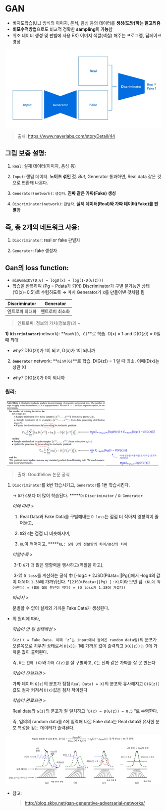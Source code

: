 # GAN

* 비지도학습(UL) 방식의 이미지, 문서, 음성 등의 데이터를 **생성(모방)하는 알고리즘**
* **비모수적방법**으로도 비교적 정확한 **sampling이 가능**함 
* 위조 데이터 생성 및 판별에 사용 
   EX) 이미지 색깔(색칠) 해주는 프로그램, 딥페이크 영상



![image-20200728184326510](markdown-images/image-20200728184326510.png)

> 출처: https://www.naverlabs.com/storyDetail/44



## 그림 보충 설명:

1)  `Real`: 실제 데이터(이미지, 음성 등)

2)  `Input`: 랜덤 데이터. **노이즈 섞인 것**. 	*But,* Generator 통과하면, Real data 같은 것으로 변환돼 나온다.

3)  `Generator(network)`: `생성자`. **진짜 같은 가짜(Fake) 생성**

4)  `Discriminator(network)`: `판별자`. **실제 데이터(Real)와 가짜 데이터(Fake)를 판별**함







## **즉, 총 2개의 네트워크 사용:**

1)  `Discriminator`: real or fake 판별자

2)  `Generator`: fake 생성자







## Gan의 loss function:

* `minGmaxDV(D,G) = logD(x) + log(1-D(G(z)))`
* 학습을 반복하여 (Pg = Pdata가 되어) Discriminator가 구별 불가능인 상태(‘D(x)=0.5’)로 수렴하도록 
   → 마치 Generator가 x를 만들어낸 것처럼 됨 

| Discriminator   | Generator       |
| --------------- | --------------- |
| 엔트로피 최대화 | 엔트로피 최소화 |

> 엔트로피: 정보의 가치(정보량)과 ~

**1)**  **`Discriminator`**(network): **`maxV(D, G)`**로 학습. D(x) = 1 and D(G(z)) = 0일 때 최대

* *why?* D(G(z))가 1이 되고, D(x)가 1이 되니까

2)  **`Generator`** network: **`minV(G)`**로 학습. D(G(z)) = 1 일 때 최소. 이때(D(x)는 상관 X)

* *why?* D(G(z))가 0이 되니까



### 원리:

![image-20200728185621472](markdown-images/image-20200728185621472.png)

> 출처: Goodfellow 논문 공식



1. `Discriminator`를 k번 학습시키고, `Generator`를 1번 학습시킨다.

   → `D`가 `G`보다 더 많이 학습된다.    *****`D`: `Discriminator` / `G`: `Generator`

   *이에 따라* >

   1) Real Data와 Fake Data를 구별해내는 `D loss`는 점점 더 작아져 영향력이 줄어들고,

   2) `D`와 `G`는 점점 더 비슷해지며,

   3) `KL`이 적어지고,   *****`KL: G와 D의 정보량의 차이/분산의 차이`

   *이럴수록* >

   ​	3-1) `G`가 더 많은 영향력을 행사하고(역할을 하고),

   ​	3-2) `D loss`를 계산하는 공식 中 [-log4 + 2JSD(Pdata+||Pg)]에서 -log4의 값이 더욱더 `1.38`에 가까워진다. 
    *`[2JSD(Pdata+||Pg) ]` : `KL`이라 보면 됨. `(KL이 작아진다) = (D와 G의 분산이 적다) = (D loss가 1.38에 가깝다)`

   *따라서*  >

   분별할 수 없이 실제와 가까운 Fake Data가 생성된다.





* 위 원리에 따라,

  *학습이 안 된 상태에선* >

  `G(z)` `( = Fake Data. 이때 ‘z’는 input에서 들어온 random data임)`의 분포가 오른쪽으로 치우친 상태로서 `D(x)`는 1에 가까운 값이 출력되고 `D(G(z))`는 0에 가까운 값이 출력된다.

  [^'D(x)는 1에 가까운 값이 출력되고 D(G(z))는 0에 가까운 값이 출력된다']: 이때 D와 G는 아래 함수와 같은 상태임![image-20200728190633284](markdown-images/image-20200728190633284.png)![image-20200728190622855](markdown-images/image-20200728190622855.png)

  즉, `D`는 `진짜 (X)`와 `가짜 G(z)`를 잘 구별하고, `G`는 진짜 같은 가짜를 잘 못 만든다

  

  *학습이 진행되면* > 

  가짜 데이터 `G(z)`의 분포가 점점 `Real Data( = X)`의 분포와 유사해지고 `D(G(z))` 값도 점차 커져서 `D(x)`값은 점차 작아진다 

  

  *학습이 완료되면* > 

  Real data와 `G(z)`의 분포가 잘 일치하고 “`D(x) = D(G(z)) = 0.5` “로 수렴한다.

  즉, 임의의 random data를 `G`에 입력해 나온 Fake data는 Real data와 유사한 분포 특성을 갖는 데이터가 출력된다.

![image-20200728190502482](markdown-images/image-20200728190502482.png)









* 참고:

  >  http://blog.skby.net/gan-generative-adversarial-networks/

